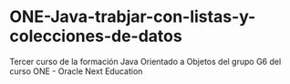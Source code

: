 # ONE-Java-trabjar-con-listas-y-colecciones-de-datos
Tercer curso de la formación Java Orientado a Objetos del grupo G6 del curso ONE - Oracle Next Education
